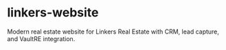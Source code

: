 # linkers-website
Modern real estate website for Linkers Real Estate with CRM, lead capture, and VaultRE integration.
